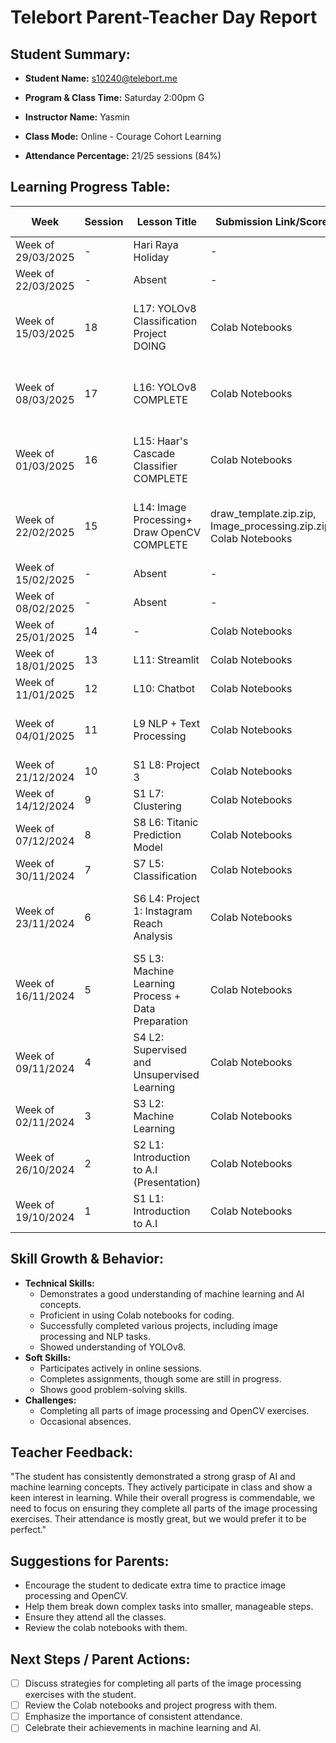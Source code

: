 # Telebort Parent-Teacher Day Report

## Student Summary:

* **Student Name:** s10240@telebort.me

* **Program & Class Time:** Saturday 2:00pm G

* **Instructor Name:** Yasmin 

* **Class Mode:** Online - Courage Cohort Learning

* **Attendance Percentage:** 21/25 sessions (84%)


## Learning Progress Table:

| Week             | Session | Lesson Title                                       | Submission Link/Score                                   | Exit Ticket Score          | Progress Rating |
|------------------|---------|----------------------------------------------------|---------------------------------------------------------|---------------------------|-----------------|
| Week of 29/03/2025 | -       | Hari Raya Holiday                                  | -                                                       | -                         | ☆☆☆☆☆         |
| Week of 22/03/2025 | -       | Absent                                             | -                                                       | -                         | ☆☆☆☆☆         |
| Week of 15/03/2025 | 18      | L17: YOLOv8 Classification Project DOING          | Colab Notebooks                                         | Image Processing 2/3, Draw OpenCV 0/3 | ★★☆☆☆         |
| Week of 08/03/2025 | 17      | L16: YOLOv8 COMPLETE                              | Colab Notebooks                                         | Image Processing 2/3, Draw OpenCV 0/3 | ★★★★☆        |
| Week of 01/03/2025 | 16      | L15: Haar's Cascade Classifier COMPLETE           | Colab Notebooks                                         | Image Processing 2/3, Draw OpenCV 0/3 | ★★★★☆        |
| Week of 22/02/2025 | 15      | L14: Image Processing+ Draw OpenCV COMPLETE       | draw_template.zip.zip, Image_processing.zip.zip, Colab Notebooks | Image Processing 2/3, Draw OpenCV 0/3 | ★★★★☆        |
| Week of 15/02/2025 | -       | Absent                                             | -                                                       | -                         | ★★★☆☆         |
| Week of 08/02/2025 | -       | Absent                                             | -                                                       | -                         | ☆☆☆☆☆         |
| Week of 25/01/2025 | 14      | -                                                  | Colab Notebooks                                         | 4/5                       | ★★★☆☆         |
| Week of 18/01/2025 | 13      | L11: Streamlit                                     | Colab Notebooks                                         | 4/5                       | ★★★★☆        |
| Week of 11/01/2025 | 12      | L10: Chatbot                                       | Colab Notebooks                                         | 3/5                       | ★★★★☆        |
| Week of 04/01/2025 | 11      | L9 NLP + Text Processing                           | Colab Notebooks                                         | Text Processing 1/5, NLP 8/8 | ★★★★☆        |
| Week of 21/12/2024 | 10      | S1 L8: Project 3                                   | Colab Notebooks                                         | 3/5                       | ★★★★☆        |
| Week of 14/12/2024 | 9       | S1 L7: Clustering                                  | Colab Notebooks                                         | 5/5                       | ★★★★☆        |
| Week of 07/12/2024 | 8       | S8 L6: Titanic Prediction Model                    | Colab Notebooks                                         | 3/5                       | ★★★★☆        |
| Week of 30/11/2024 | 7       | S7 L5: Classification                              | Colab Notebooks                                         | 2/5                       | ★★★★☆        |
| Week of 23/11/2024 | 6       | S6 L4: Project 1: Instagram Reach Analysis         | Colab Notebooks                                         | Instagram Reach Analysis, Regression 1/3 | ★★★★☆        |
| Week of 16/11/2024 | 5       | S5 L3: Machine Learning Process + Data Preparation | Colab Notebooks                                         | Machine Learning 4/7, Data Preparation 4/5 | ★★★★☆        |
| Week of 09/11/2024 | 4       | S4 L2: Supervised and Unsupervised Learning        | Colab Notebooks                                         | 9/10                      | ★★★★☆        |
| Week of 02/11/2024 | 3       | S3 L2: Machine Learning                            | Colab Notebooks                                         | 2/3                       | ★★★★☆        |
| Week of 26/10/2024 | 2       | S2 L1: Introduction to A.I (Presentation)          | Colab Notebooks                                         | -                         | ★★★★☆        |
| Week of 19/10/2024 | 1       | S1 L1: Introduction to A.I                         | Colab Notebooks                                         | -                         | ★★★★☆        |

## Skill Growth & Behavior:

* **Technical Skills:**
    * Demonstrates a good understanding of machine learning and AI concepts.
    * Proficient in using Colab notebooks for coding.
    * Successfully completed various projects, including image processing and NLP tasks.
    * Showed understanding of YOLOv8.
* **Soft Skills:**
    * Participates actively in online sessions.
    * Completes assignments, though some are still in progress.
    * Shows good problem-solving skills.
* **Challenges:**
    * Completing all parts of image processing and OpenCV exercises.
    * Occasional absences.

## Teacher Feedback:

"The student has consistently demonstrated a strong grasp of AI and machine learning concepts. They actively participate in class and show a keen interest in learning. While their overall progress is commendable, we need to focus on ensuring they complete all parts of the image processing exercises. Their attendance is mostly great, but we would prefer it to be perfect."

## Suggestions for Parents:

* Encourage the student to dedicate extra time to practice image processing and OpenCV.
* Help them break down complex tasks into smaller, manageable steps.
* Ensure they attend all the classes.
* Review the colab notebooks with them.

## Next Steps / Parent Actions:

* [ ] Discuss strategies for completing all parts of the image processing exercises with the student.
* [ ] Review the Colab notebooks and project progress with them.
* [ ] Emphasize the importance of consistent attendance.
* [ ] Celebrate their achievements in machine learning and AI.